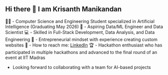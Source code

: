 ## Hi there 👋 I am Krisanth Manikandan

👨‍🎓 - Computer Science and Engineering Student specialized in Artificial Intelligence (Graduating May 2026)
🚀 - Aspiring Data/ML Engineer and Data Scientist
💻 - Skilled in Full-Stack Development, Data Analysis, and Data Engineering
🌟 - Entrepreneurial mindset with experience creating custom websites
🤝 - How to reach me: <a href="https://www.linkedin.com/in/krisanth-m/" target="_blank">LinkedIn</a>
🏆 - Hackathon enthusiast who has participated in multiple hackathons and advanced to the final round of an event at IIT Madras
 - Looking forward to collaborating with a team for AI-based projects
